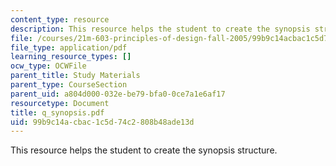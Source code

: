 ```yaml
---
content_type: resource
description: This resource helps the student to create the synopsis structure.
file: /courses/21m-603-principles-of-design-fall-2005/99b9c14acbac1c5d74c2808b48ade13d_q_synopsis.pdf
file_type: application/pdf
learning_resource_types: []
ocw_type: OCWFile
parent_title: Study Materials
parent_type: CourseSection
parent_uid: a804d000-032e-be79-bfa0-0ce7a1e6af17
resourcetype: Document
title: q_synopsis.pdf
uid: 99b9c14a-cbac-1c5d-74c2-808b48ade13d
---
```

This resource helps the student to create the synopsis structure.

